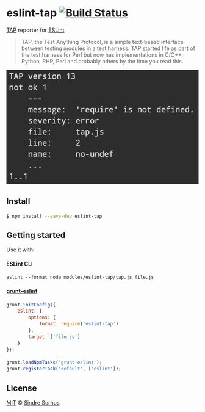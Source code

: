 # eslint-tap [![Build Status](https://travis-ci.org/sindresorhus/eslint-tap.svg?branch=master)](https://travis-ci.org/sindresorhus/eslint-tap)

[TAP](http://testanything.org) reporter for [ESLint](https://github.com/nzakas/eslint/)

> TAP, the Test Anything Protocol, is a simple text-based interface between testing modules in a test harness. TAP started life as part of the test harness for Perl but now has implementations in C/C++, Python, PHP, Perl and probably others by the time you read this.

![screenshot](screenshot.png)


## Install

```bash
$ npm install --save-dev eslint-tap
```


## Getting started

Use it with:

#### ESLint CLI

```
eslint --format node_modules/eslint-tap/tap.js file.js
```

#### [grunt-eslint](https://github.com/sindresorhus/grunt-eslint/)

```js
grunt.initConfig({
	eslint: {
		options: {
			format: require('eslint-tap')
		},
		target: ['file.js']
	}
});

grunt.loadNpmTasks('grunt-eslint');
grunt.registerTask('default', ['eslint']);
```


## License

[MIT](http://opensource.org/licenses/MIT) © [Sindre Sorhus](http://sindresorhus.com)
